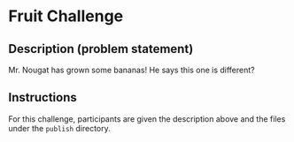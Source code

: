 # Fruit Challenge

## Description (problem statement)

Mr. Nougat has grown some bananas! He says this one is different?

## Instructions

For this challenge, participants are given the description above and the files under the `publish` directory.
